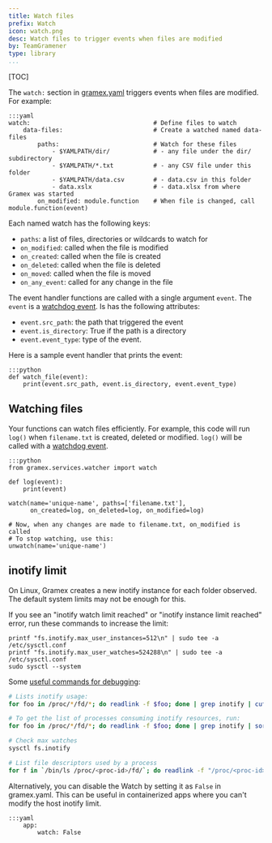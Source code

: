 ```yaml
---
title: Watch files
prefix: Watch
icon: watch.png
desc: Watch files to trigger events when files are modified
by: TeamGramener
type: library
...
```


[TOC]

The `watch:` section in [gramex.yaml](../gramex.yaml.source) triggers events when files are modified. For example:

    :::yaml
    watch:                                  # Define files to watch
        data-files:                         # Create a watched named data-files
            paths:                          # Watch for these files
                - $YAMLPATH/dir/            # - any file under the dir/ subdirectory
                - $YAMLPATH/*.txt           # - any CSV file under this folder
                - $YAMLPATH/data.csv        # - data.csv in this folder
                - data.xslx                 # - data.xlsx from where Gramex was started
            on_modified: module.function    # When file is changed, call module.function(event)

Each named watch has the following keys:

- `paths`: a list of files, directories or wildcards to watch for
- `on_modified`: called when the file is modified
- `on_created`: called when the file is created
- `on_deleted`: called when the file is deleted
- `on_moved`: called when the file is moved
- `on_any_event`: called for any change in the file

The event handler functions are called with a single argument `event`. The
`event` is a [watchdog event][event]. Is has the following attributes:

- `event.src_path`: the path that triggered the event
- `event.is_directory`: True if the path is a directory
- `event.event_type`: type of the event.

Here is a sample event handler that prints the event:

    :::python
    def watch_file(event):
        print(event.src_path, event.is_directory, event.event_type)


## Watching files

Your functions can watch files efficiently. For example, this code will run
`log()` when `filename.txt` is created, deleted or modified. `log()` will be
called with a [watchdog event][event].


    :::python
    from gramex.services.watcher import watch

    def log(event):
        print(event)

    watch(name='unique-name', paths=['filename.txt'],
          on_created=log, on_deleted=log, on_modified=log)

    # Now, when any changes are made to filename.txt, on_modified is called
    # To stop watching, use this:
    unwatch(name='unique-name')

[event]: http://pythonhosted.org/watchdog/api.html#module-watchdog.events

## inotify limit

On Linux, Gramex creates a new inotify instance for each folder observed. The
default system limits may not be enough for this.

If you see an "inotify watch limit reached" or "inotify instance limit reached"
error, run these commands to increase the limit:

    printf "fs.inotify.max_user_instances=512\n" | sudo tee -a /etc/sysctl.conf
    printf "fs.inotify.max_user_watches=524288\n" | sudo tee -a /etc/sysctl.conf
    sudo sysctl --system

Some [useful commands for debugging](https://stackoverflow.com/questions/13758877/how-do-i-find-out-what-inotify-watches-have-been-registered):

```bash
# Lists inotify usage:
for foo in /proc/*/fd/*; do readlink -f $foo; done | grep inotify | cut -d/ -f3 |xargs -I '{}' -- ps --no-headers -o '%p %U %a' -p '{}' | uniq -c | sort -n

# To get the list of processes consuming inotify resources, run:
for foo in /proc/*/fd/*; do readlink -f $foo; done | grep inotify | sort | uniq -c | sort -nr

# Check max watches
sysctl fs.inotify

# List file descriptors used by a process
for f in `/bin/ls /proc/<proc-id>/fd/`; do readlink -f "/proc/<proc-id>/fd/$f"; done | sort | uniq -c | sort -k 1nr
```

Alternatively, you can disable the Watch by setting it as `False` in gramex.yaml. This can be useful in containerized apps where you can't modify the host inotify limit.

    :::yaml
        app:
            watch: False
